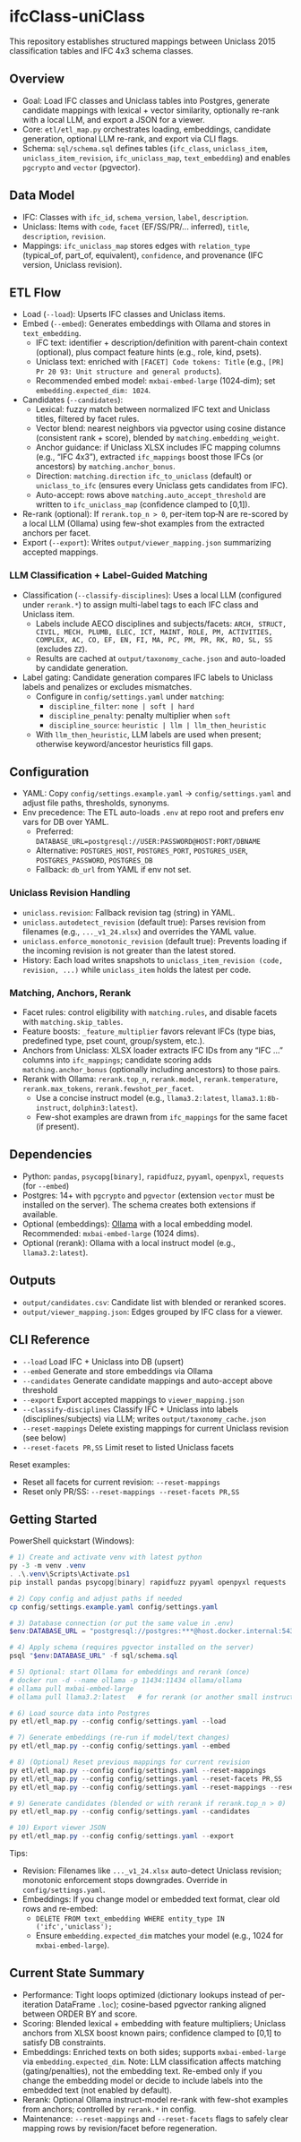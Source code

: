 # ifcClass-uniClass

This repository establishes structured mappings between Uniclass 2015 classification tables and IFC 4x3 schema classes.

## Overview

- Goal: Load IFC classes and Uniclass tables into Postgres, generate candidate mappings with lexical + vector similarity, optionally re-rank with a local LLM, and export a JSON for a viewer.
- Core: `etl/etl_map.py` orchestrates loading, embeddings, candidate generation, optional LLM re-rank, and export via CLI flags.
- Schema: `sql/schema.sql` defines tables (`ifc_class`, `uniclass_item`, `uniclass_item_revision`, `ifc_uniclass_map`, `text_embedding`) and enables `pgcrypto` and `vector` (pgvector).

## Data Model

- IFC: Classes with `ifc_id`, `schema_version`, `label`, `description`.
- Uniclass: Items with `code`, `facet` (EF/SS/PR/... inferred), `title`, `description`, `revision`.
- Mappings: `ifc_uniclass_map` stores edges with `relation_type` (typical_of, part_of, equivalent), `confidence`, and provenance (IFC version, Uniclass revision).

## ETL Flow

- Load (`--load`): Upserts IFC classes and Uniclass items.
- Embed (`--embed`): Generates embeddings with Ollama and stores in `text_embedding`.
  - IFC text: identifier + description/definition with parent-chain context (optional), plus compact feature hints (e.g., role, kind, psets).
  - Uniclass text: enriched with `[FACET] Code tokens: Title` (e.g., `[PR] Pr 20 93: Unit structure and general products`).
  - Recommended embed model: `mxbai-embed-large` (1024‑dim); set `embedding.expected_dim: 1024`.
- Candidates (`--candidates`):
  - Lexical: fuzzy match between normalized IFC text and Uniclass titles, filtered by facet rules.
  - Vector blend: nearest neighbors via pgvector using cosine distance (consistent rank + score), blended by `matching.embedding_weight`.
  - Anchor guidance: if Uniclass XLSX includes IFC mapping columns (e.g., “IFC 4x3”), extracted `ifc_mappings` boost those IFCs (or ancestors) by `matching.anchor_bonus`.
  - Direction: `matching.direction` `ifc_to_uniclass` (default) or `uniclass_to_ifc` (ensures every Uniclass gets candidates from IFC).
  - Auto-accept: rows above `matching.auto_accept_threshold` are written to `ifc_uniclass_map` (confidence clamped to [0,1]).
- Re-rank (optional): If `rerank.top_n > 0`, per-item top‑N are re-scored by a local LLM (Ollama) using few-shot examples from the extracted anchors per facet.
- Export (`--export`): Writes `output/viewer_mapping.json` summarizing accepted mappings.

### LLM Classification + Label-Guided Matching

- Classification (`--classify-disciplines`): Uses a local LLM (configured under `rerank.*`) to assign multi-label tags to each IFC class and Uniclass item.
  - Labels include AECO disciplines and subjects/facets: `ARCH, STRUCT, CIVIL, MECH, PLUMB, ELEC, ICT, MAINT, ROLE, PM, ACTIVITIES, COMPLEX, AC, CO, EF, EN, FI, MA, PC, PM, PR, RK, RO, SL, SS` (excludes `ZZ`).
  - Results are cached at `output/taxonomy_cache.json` and auto-loaded by candidate generation.
- Label gating: Candidate generation compares IFC labels to Uniclass labels and penalizes or excludes mismatches.
  - Configure in `config/settings.yaml` under `matching`:
    - `discipline_filter`: `none | soft | hard`
    - `discipline_penalty`: penalty multiplier when `soft`
    - `discipline_source`: `heuristic | llm | llm_then_heuristic`
  - With `llm_then_heuristic`, LLM labels are used when present; otherwise keyword/ancestor heuristics fill gaps.

## Configuration

- YAML: Copy `config/settings.example.yaml` → `config/settings.yaml` and adjust file paths, thresholds, synonyms.
- Env precedence: The ETL auto-loads `.env` at repo root and prefers env vars for DB over YAML.
  - Preferred: `DATABASE_URL=postgresql://USER:PASSWORD@HOST:PORT/DBNAME`
  - Alternative: `POSTGRES_HOST`, `POSTGRES_PORT`, `POSTGRES_USER`, `POSTGRES_PASSWORD`, `POSTGRES_DB`
  - Fallback: `db_url` from YAML if env not set.

### Uniclass Revision Handling

- `uniclass.revision`: Fallback revision tag (string) in YAML.
- `uniclass.autodetect_revision` (default true): Parses revision from filenames (e.g., `..._v1_24.xlsx`) and overrides the YAML value.
- `uniclass.enforce_monotonic_revision` (default true): Prevents loading if the incoming revision is not greater than the latest stored.
- History: Each load writes snapshots to `uniclass_item_revision (code, revision, ...)` while `uniclass_item` holds the latest per code.

### Matching, Anchors, Rerank

- Facet rules: control eligibility with `matching.rules`, and disable facets with `matching.skip_tables`.
- Feature boosts: `_feature_multiplier` favors relevant IFCs (type bias, predefined type, pset count, group/system, etc.).
- Anchors from Uniclass: XLSX loader extracts IFC IDs from any “IFC …” columns into `ifc_mappings`; candidate scoring adds `matching.anchor_bonus` (optionally including ancestors) to those pairs.
- Rerank with Ollama: `rerank.top_n`, `rerank.model`, `rerank.temperature`, `rerank.max_tokens`, `rerank.fewshot_per_facet`.
  - Use a concise instruct model (e.g., `llama3.2:latest`, `llama3.1:8b-instruct`, `dolphin3:latest`).
  - Few-shot examples are drawn from `ifc_mappings` for the same facet (if present).

## Dependencies

- Python: `pandas`, `psycopg[binary]`, `rapidfuzz`, `pyyaml`, `openpyxl`, `requests` (for `--embed`)
- Postgres: 14+ with `pgcrypto` and `pgvector` (extension `vector` must be installed on the server). The schema creates both extensions if available.
- Optional (embeddings): [Ollama](https://ollama.com) with a local embedding model. Recommended: `mxbai-embed-large` (1024 dims).
- Optional (rerank): Ollama with a local instruct model (e.g., `llama3.2:latest`).

## Outputs

- `output/candidates.csv`: Candidate list with blended or reranked scores.
- `output/viewer_mapping.json`: Edges grouped by IFC class for a viewer.

## CLI Reference

- `--load`                Load IFC + Uniclass into DB (upsert)
- `--embed`               Generate and store embeddings via Ollama
- `--candidates`          Generate candidate mappings and auto-accept above threshold
- `--export`              Export accepted mappings to `viewer_mapping.json`
- `--classify-disciplines` Classify IFC + Uniclass into labels (disciplines/subjects) via LLM; writes `output/taxonomy_cache.json`
- `--reset-mappings`      Delete existing mappings for current Uniclass revision (see below)
- `--reset-facets PR,SS`  Limit reset to listed Uniclass facets

Reset examples:

- Reset all facets for current revision: `--reset-mappings`
- Reset only PR/SS: `--reset-mappings --reset-facets PR,SS`

## Getting Started

PowerShell quickstart (Windows):

```powershell
# 1) Create and activate venv with latest python
py -3 -m venv .venv
. .\.venv\Scripts\Activate.ps1
pip install pandas psycopg[binary] rapidfuzz pyyaml openpyxl requests

# 2) Copy config and adjust paths if needed
cp config/settings.example.yaml config/settings.yaml

# 3) Database connection (or put the same value in .env)
$env:DATABASE_URL = "postgresql://postgres:***@host.docker.internal:5432/iob_ifc-uniclass"

# 4) Apply schema (requires pgvector installed on the server)
psql "$env:DATABASE_URL" -f sql/schema.sql

# 5) Optional: start Ollama for embeddings and rerank (once)
# docker run -d --name ollama -p 11434:11434 ollama/ollama
# ollama pull mxbai-embed-large
# ollama pull llama3.2:latest   # for rerank (or another small instruct model)

# 6) Load source data into Postgres
py etl/etl_map.py --config config/settings.yaml --load

# 7) Generate embeddings (re-run if model/text changes)
py etl/etl_map.py --config config/settings.yaml --embed

# 8) (Optional) Reset previous mappings for current revision
py etl/etl_map.py --config config/settings.yaml --reset-mappings
py etl/etl_map.py --config config/settings.yaml --reset-facets PR,SS
py etl/etl_map.py --config config/settings.yaml --reset-mappings --reset-facets PR,SS

# 9) Generate candidates (blended or with rerank if rerank.top_n > 0)
py etl/etl_map.py --config config/settings.yaml --candidates

# 10) Export viewer JSON
py etl/etl_map.py --config config/settings.yaml --export
```

Tips:

- Revision: Filenames like `..._v1_24.xlsx` auto-detect Uniclass revision; monotonic enforcement stops downgrades. Override in `config/settings.yaml`.
- Embeddings: If you change model or embedded text format, clear old rows and re-embed:
  - `DELETE FROM text_embedding WHERE entity_type IN ('ifc','uniclass');`
  - Ensure `embedding.expected_dim` matches your model (e.g., 1024 for `mxbai-embed-large`).

## Current State Summary

- Performance: Tight loops optimized (dictionary lookups instead of per-iteration DataFrame `.loc`); cosine-based pgvector ranking aligned between ORDER BY and score.
- Scoring: Blended lexical + embedding with feature multipliers; Uniclass anchors from XLSX boost known pairs; confidence clamped to [0,1] to satisfy DB constraints.
- Embeddings: Enriched texts on both sides; supports `mxbai-embed-large` via `embedding.expected_dim`. Note: LLM classification affects matching (gating/penalties), not the embedding text. Re-embed only if you change the embedding model or decide to include labels into the embedded text (not enabled by default).
- Rerank: Optional Ollama instruct-model re-rank with few-shot examples from anchors; controlled by `rerank.*` in config.
- Maintenance: `--reset-mappings` and `--reset-facets` flags to safely clear mapping rows by revision/facet before regeneration.
